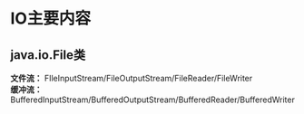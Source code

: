 # IO主要内容
## java.io.File类
**文件流：** FIleInputStream/FileOutputStream/FileReader/FileWriter <br>
**缓冲流：** BufferedInputStream/BufferedOutputStream/BufferedReader/BufferedWriter <br>
